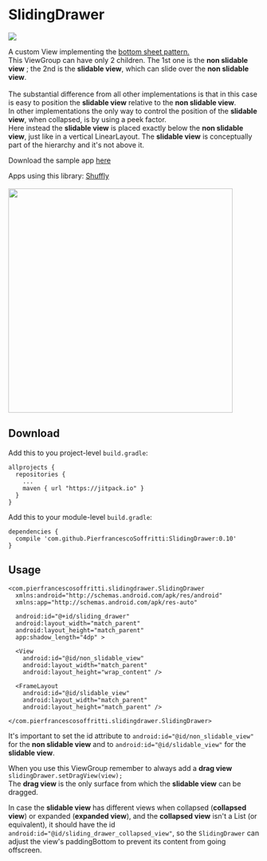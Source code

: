 # SlidingDrawer

[![](https://jitpack.io/v/PierfrancescoSoffritti/SlidingDrawer.svg)](https://jitpack.io/#PierfrancescoSoffritti/SlidingDrawer)

A custom View implementing the <a href="https://material.google.com/components/bottom-sheets.html?authuser=0">bottom sheet pattern.</a><br/>
This ViewGroup can have only 2 children. The 1st one is the <b>non slidable view</b> ; the 2nd is the <b>slidable view</b>, which can slide over the <b>non slidable view</b>.<br/><br/>
The substantial difference from all other implementations is that in this case is easy to position the <b>slidable view</b> relative to the <b>non slidable view</b>.<br/>
In other implementations the only way to control the position of the <b>slidable view</b>, when collapsed, is by using a peek factor.<br/>
Here instead the <b>slidable view</b> is placed exactly below the <b>non slidable view</b>, just like in a vertical LinearLayout. The <b>slidable view</b> is conceptually part of the hierarchy and it's not above it.

Download the sample app [here](https://github.com/PierfrancescoSoffritti/SlidingDrawer/tree/master/slidingdrawer-sample/apk)

Apps using this library: [Shuffly](https://play.google.com/store/apps/details?id=com.pierfrancescosoffritti.shuffly)
<br/><br/>
<img height="450" src="https://github.com/PierfrancescoSoffritti/SlidingDrawer/blob/master/pics/SlidingView.gif" />
<br/>

## Download
Add this to you project-level `build.gradle`:
```
allprojects {
  repositories {
    ...
    maven { url "https://jitpack.io" }
  }
}
```
Add this to your module-level `build.gradle`:
```
dependencies {
  compile 'com.github.PierfrancescoSoffritti:SlidingDrawer:0.10'
}
```

## Usage

```
<com.pierfrancescosoffritti.slidingdrawer.SlidingDrawer
  xmlns:android="http://schemas.android.com/apk/res/android"
  xmlns:app="http://schemas.android.com/apk/res-auto"
  
  android:id="@+id/sliding_drawer"
  android:layout_width="match_parent"
  android:layout_height="match_parent"
  app:shadow_length="4dp" >

  <View
    android:id="@id/non_slidable_view"
    android:layout_width="match_parent"
    android:layout_height="wrap_content" />
    
  <FrameLayout
    android:id="@id/slidable_view"
    android:layout_width="match_parent"
    android:layout_height="match_parent" />

</com.pierfrancescosoffritti.slidingdrawer.SlidingDrawer>
```
It's important to set the id attribute to `android:id="@id/non_slidable_view"` for the <b>non slidable view</b> and to `android:id="@id/slidable_view"` for the <b>slidable view</b>.

When you use this ViewGroup remember to always add a <b>drag view</b> `slidingDrawer.setDragView(view);` <br/>
The <b>drag view</b> is the only surface from which the <b>slidable view</b> can be dragged.

In case the <b>slidable view</b> has different views when collapsed (<b>collapsed view</b>) or expanded (<b>expanded view</b>), and the <b>collapsed view</b> isn't a List (or equivalent), it should have the id `android:id="@id/sliding_drawer_collapsed_view"`, so the `SlidingDrawer` can adjust the view's paddingBottom to prevent its content from going offscreen.
